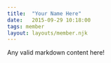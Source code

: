 ```yaml
---
title:  "Your Name Here"
date:   2015-09-29 10:18:00
tags: member
layout: layouts/member.njk
---
```


Any valid markdown content here!